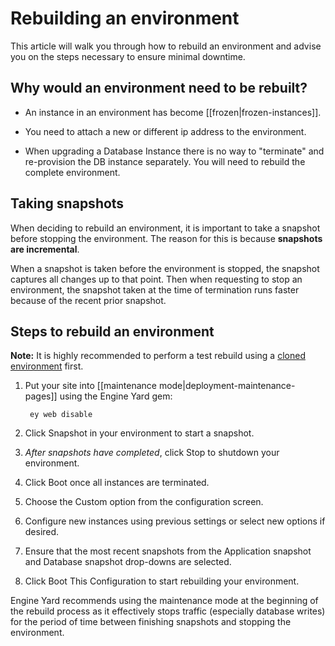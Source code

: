 # Rebuilding an environment

This article will walk you through how to rebuild an environment and advise you on the 
steps necessary to ensure minimal downtime.

## Why would an environment need to be rebuilt?

* An instance in an environment has become [[frozen|frozen-instances]].

* You need to attach a new or different ip address to the environment.

* When upgrading a Database Instance there is no way to "terminate" and re-provision 
  the DB instance separately.  You will need to rebuild the complete environment.



## Taking snapshots

When deciding to rebuild an environment, it is important to take a snapshot 
before stopping the environment. The reason for this is because **snapshots are
incremental**.

When a snapshot is taken before the environment is stopped, the snapshot captures
all changes up to that point.  Then when requesting to stop an environment, the snapshot
taken at the time of termination runs faster because of the recent prior snapshot.

## Steps to rebuild an environment

<p class="note">
  <strong>Note:</strong> It is highly recommended to perform a test rebuild using a 
  <a href="/environment-clone.html">cloned environment</a> first.
</p>


  1. Put your site into [[maintenance mode|deployment-maintenance-pages]] using the Engine Yard gem:
    
          ey web disable
    
  2. Click Snapshot in your environment to start a snapshot.
  3. *After snapshots have completed*, click Stop to shutdown your environment.
  4. Click Boot once all instances are terminated.
  5. Choose the Custom option from the configuration screen.
  6. Configure new instances using previous settings or select new options if desired.
  7. Ensure that the most recent snapshots from the Application snapshot and Database snapshot drop-downs are selected.
  8. Click Boot This Configuration to start rebuilding your environment.

Engine Yard recommends using the maintenance mode at 
the beginning of the rebuild process as it effectively stops traffic 
(especially database writes) for the period of time between finishing 
snapshots and stopping the environment.
